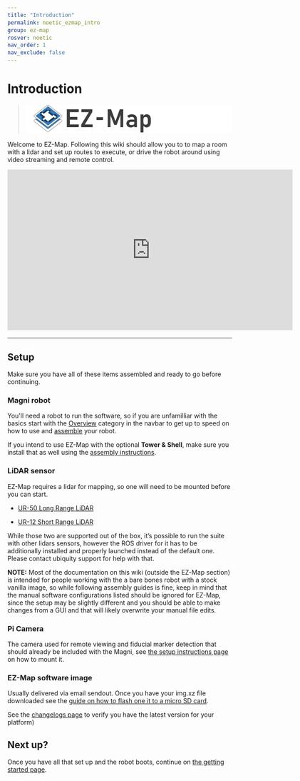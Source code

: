 ```yaml
---
title: "Introduction"
permalink: noetic_ezmap_intro
group: ez-map
rosver: noetic
nav_order: 1
nav_exclude: false
---
```


# Introduction

> ![](assets/ezmap/ezmap_logo.png)

Welcome to EZ-Map. Following this wiki should allow you to to map a room with a lidar and set up routes to execute, or drive the robot around using video streaming and remote control.

<iframe width="640" height="360" src="https://www.youtube-nocookie.com/embed/r7kaECd3c0o" title="YouTube video player" frameborder="0" allow="accelerometer; autoplay; clipboard-write; encrypted-media; gyroscope; picture-in-picture" allowfullscreen></iframe>

<hr>

## Setup

Make sure you have all of these items assembled and ready to go before continuing.

### Magni robot

You'll need a robot to run the software, so if you are unfamilliar with the basics start with the [Overview](noetic_overview_need_to_know) category in the navbar to get up to speed on how to use and [assemble](noetic_quickstart_unboxing) your robot.

If you intend to use EZ-Map with the optional **Tower & Shell**, make sure you install that as well using the [assembly instructions](noetic_quickstart_shell_tower).

### LiDAR sensor

EZ-Map requires a lidar for mapping, so one will need to be mounted before you can start.

- [UR-50 Long Range LiDAR](noetic_ur50_lidar)

- [UR-12 Short Range LiDAR](noetic_ur12_lidar)

While those two are supported out of the box, it’s possible to run the suite with other lidars sensors, however the ROS driver for it has to be additionally installed and properly launched instead of the default one. Please contact ubiquity support for help with that.

**NOTE:** Most of the documentation on this wiki (outside the EZ-Map section) is intended for people working with the a bare bones robot with a stock vanilla image, so while following assembly guides is fine, keep in mind that the manual software configurations listed should be ignored for EZ-Map, since the setup may be slightly different and you should be able to make changes from a GUI and that will likely overwrite your manual file edits.

### Pi Camera

The camera used for remote viewing and fiducial marker detection that should already be included with the Magni, see [the setup instructions page](noetic_magnisilver_camera) on how to mount it. 

### EZ-Map software image

Usually delivered via email sendout. Once you have your img.xz file downloaded see the [guide on how to flash one it to a micro SD card](noetic_quick_start_microsd).

See the [changelogs page](ezmap_changelogs) to verify you have the latest version for your platform)


## Next up?

Once you have all that set up and the robot boots, continue on [the getting started page](noetic_ezmap_gettingstarted).

